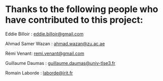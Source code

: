 # Thanks to the following people who have contributed to this project:

Eddie Billoir : <eddie.billoir@gmail.com>

Ahmad Samer Wazan : <ahmad.wazan@zu.ac.ae>

Rémi Venant: <remi.venant@gmail.com>

Guillaume Daumas : <guillaume.daumas@univ-tlse3.fr>

Romain Laborde : <laborde@irit.fr>